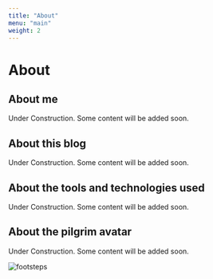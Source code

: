 ```yaml
---
title: "About"
menu: "main"
weight: 2
---
```


# About

## About me

Under Construction. Some content will be added soon. 

## About this blog

Under Construction. Some content will be added soon. 

## About the tools and technologies used 

Under Construction. Some content will be added soon. 

## About the pilgrim avatar

Under Construction. Some content will be added soon. 


![footsteps](/images/pilgrims.png)
